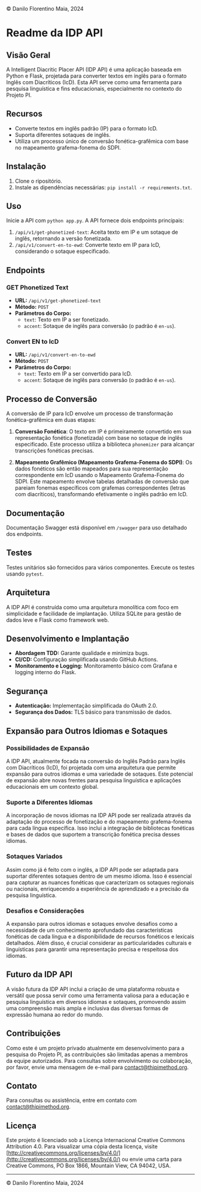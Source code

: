 © Danilo Florentino Maia, 2024

# Readme da IDP API

## Visão Geral

A Intelligent Diacritic Placer API (IDP API) é uma aplicação baseada em Python e Flask, projetada para converter textos em inglês para o formato Inglês com Diacríticos (IcD). Esta API serve como uma ferramenta para pesquisa linguística e fins educacionais, especialmente no contexto do Projeto PI.

## Recursos

- Converte textos em inglês padrão (IP) para o formato IcD.
- Suporta diferentes sotaques de inglês.
- Utiliza um processo único de conversão fonética-grafêmica com base no mapeamento grafema-fonema do SDPI.

## Instalação

1. Clone o ripositório.
2. Instale as dipendências necessárias: `pip install -r requirements.txt`.

## Uso

Inicie a API com `python app.py`. A API fornece dois endpoints principais:

1. `/api/v1/get-phonetized-text`: Aceita texto em IP e um sotaque de inglês, retornando a versão fonetizada.
2. `/api/v1/convert-en-to-ewd`: Converte texto em IP para IcD, considerando o sotaque especificado.

## Endpoints

### GET Phonetized Text

- **URL:** `/api/v1/get-phonetized-text`
- **Método:** `POST`
- **Parâmetros do Corpo:**
  - `text`: Texto em IP a ser fonetizado.
  - `accent`: Sotaque de inglês para conversão (o padrão é `en-us`).

### Convert EN to IcD

- **URL:** `/api/v1/convert-en-to-ewd`
- **Método:** `POST`
- **Parâmetros do Corpo:**
  - `text`: Texto em IP a ser convertido para IcD.
  - `accent`: Sotaque de inglês para conversão (o padrão é `en-us`).

## Processo de Conversão

A conversão de IP para IcD envolve um processo de transformação fonética-grafêmica em duas etapas:

1. **Conversão Fonética**: O texto em IP é primeiramente convertido em sua representação fonética (fonetizada) com base no sotaque de inglês especificado. Este processo utiliza a biblioteca `phonemizer` para alcançar transcrições fonéticas precisas.

2. **Mapeamento Grafêmico (Mapeamento Grafema-Fonema do SDPI)**: Os dados fonéticos são então mapeados para sua representação correspondente em IcD usando o Mapeamento Grafema-Fonema do SDPI. Este mapeamento envolve tabelas detalhadas de conversão que pareiam fonemas específicos com grafemas correspondentes (letras com diacríticos), transformando efetivamente o inglês padrão em IcD.

## Documentação

Documentação Swagger está disponível em `/swagger` para uso detalhado dos endpoints.

## Testes

Testes unitários são fornecidos para vários componentes. Execute os testes usando `pytest`.

## Arquitetura

A IDP API é construída como uma arquitetura monolítica com foco em simplicidade e facilidade de implantação. Utiliza SQLite para gestão de dados leve e Flask como framework web.

## Desenvolvimento e Implantação

- **Abordagem TDD:** Garante qualidade e minimiza bugs.
- **CI/CD:** Configuração simplificada usando GitHub Actions.
- **Monitoramento e Logging:** Monitoramento básico com Grafana e logging interno do Flask.

## Segurança

- **Autenticação:** Implementação simplificada do OAuth 2.0.
- **Segurança dos Dados:** TLS básico para transmissão de dados.

## Expansão para Outros Idiomas e Sotaques

### Possibilidades de Expansão

A IDP API, atualmente focada na conversão do Inglês Padrão para Inglês com Diacríticos (IcD), foi projetada com uma arquitetura que permite expansão para outros idiomas e uma variedade de sotaques. Este potencial de expansão abre novas frentes para pesquisa linguística e aplicações educacionais em um contexto global.

### Suporte a Diferentes Idiomas

A incorporação de novos idiomas na IDP API pode ser realizada através da adaptação do processo de fonetização e do mapeamento grafema-fonema para cada língua específica. Isso inclui a integração de bibliotecas fonéticas e bases de dados que suportem a transcrição fonética precisa desses idiomas.

### Sotaques Variados

Assim como já é feito com o inglês, a IDP API pode ser adaptada para suportar diferentes sotaques dentro de um mesmo idioma. Isso é essencial para capturar as nuances fonéticas que caracterizam os sotaques regionais ou nacionais, enriquecendo a experiência de aprendizado e a precisão da pesquisa linguística.

### Desafios e Considerações

A expansão para outros idiomas e sotaques envolve desafios como a necessidade de um conhecimento aprofundado das características fonéticas de cada língua e a disponibilidade de recursos fonéticos e lexicais detalhados. Além disso, é crucial considerar as particularidades culturais e linguísticas para garantir uma representação precisa e respeitosa dos idiomas.

## Futuro da IDP API

A visão futura da IDP API inclui a criação de uma plataforma robusta e versátil que possa servir como uma ferramenta valiosa para a educação e pesquisa linguística em diversos idiomas e sotaques, promovendo assim uma compreensão mais ampla e inclusiva das diversas formas de expressão humana ao redor do mundo.

## Contribuições

Como este é um projeto privado atualmente em desenvolvimento para a pesquisa do Projeto PI, as contribuições são limitadas apenas a membros da equipe autorizados. Para consultas sobre envolvimento ou colaboração, por favor, envie uma mensagem de e-mail para [contact@thipimethod.org](mailto:contact@thipimethod.org).

## Contato

Para consultas ou assistência, entre em contato com [contact@thipimethod.org](mailto:contact@thipimethod.org).

## Licença

Este projeto é licenciado sob a Licença Internacional Creative Commons Attribution 4.0. Para visualizar uma cópia desta licença, visite [http://creativecommons.org/licenses/by/4.0/](http://creativecommons.org/licenses/by/4.0/) ou envie uma carta para Creative Commons, PO Box 1866, Mountain View, CA 94042, USA.

---

© Danilo Florentino Maia, 2024
